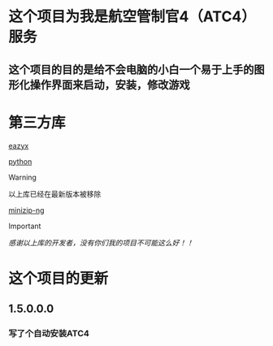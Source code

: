 # 这个项目为我是航空管制官4（ATC4）服务
## 这个项目的目的是给不会电脑的小白一个易于上手的图形化操作界面来启动，安装，修改游戏
# 第三方库
[eazyx](https://easyx.cn/)

[python](https://www.python.org/)
> [!WARNING]
> 以上库已经在最新版本被移除

[minizip-ng](https://github.com/zlib-ng/minizip-ng)
> [!IMPORTANT]
> *感谢以上库的开发者，没有你们我的项目不可能这么好！！*
# 这个项目的更新
## 1.5.0.0.0
### 写了个自动安装ATC4